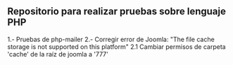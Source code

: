 ## Repositorio para realizar pruebas sobre lenguaje PHP
1.- Pruebas de php-mailer
2.- Corregir error de Joomla: "The file cache storage is not supported on this platform"
  2.1 Cambiar permisos de carpeta 'cache' de la raíz de joomla a '777'
  

